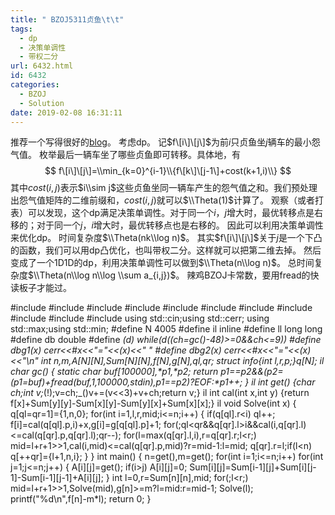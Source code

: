 ```yaml
---
title: " BZOJ5311贞鱼\t\t"
tags:
  - dp
  - 决策单调性
  - 带权二分
url: 6432.html
id: 6432
categories:
  - BZOJ
  - Solution
date: 2019-02-08 16:31:11
---
```


推荐一个写得很好的[blog](https://blog.csdn.net/Izumi_Hanako/article/details/80275299)。 考虑dp。 记$f\[i\]\[j\]$为前$i$只贞鱼坐$j$辆车的最小怨气值。 枚举最后一辆车坐了哪些贞鱼即可转移。具体地，有 $$ f\[i\]\[j\]=\\min_{k=0}^{i-1}\\{f\[k\]\[j-1\]+cost(k+1,i)\\} $$ 其中$cost(i,j)$表示$i\\sim j$这些贞鱼坐同一辆车产生的怨气值之和。我们预处理出怨气值矩阵的二维前缀和，$cost(i,j)$就可以$\\Theta(1)$计算了。 观察（或者打表）可以发现，这个dp满足决策单调性。对于同一个$i$，$j$增大时，最优转移点是右移的；对于同一个$j$，$i$增大时，最优转移点也是右移的。 因此可以利用决策单调性来优化dp。 时间复杂度$\\Theta(nk\\log n)$。 其实$f\[i\]\[j\]$关于$j$是一个下凸的函数，我们可以用dp凸优化，也叫带权二分。这样就可以把第二维去掉。 然后变成了一个1D1D的dp，利用决策单调性可以做到$\\Theta(n\\log n)$。 总时间复杂度$\\Theta(n\\log n\\log \\sum a_{i,j})$。 辣鸡BZOJ卡常数，要用fread的快读板子才能过。

#include<iostream>
#include<cstdio>
#include<cstdlib>
#include<cmath>
#include<cstring>
#include<string>
#include<algorithm>
#include<queue>
#include<vector>
#include<set>
#include<map>
using std::cin;using std::cerr;
using std::max;using std::min;
#define N 4005
#define il inline
#define ll long long
#define db double
#define _(d) while(d((ch=gc()-48)>=0&&ch<=9))
#define dbg1(x) cerr<<#x<<"="<<(x)<<" "
#define dbg2(x) cerr<<#x<<"="<<(x)<<"\\n"
int n,m,A\[N\]\[N\],Sum\[N\]\[N\],f\[N\],g\[N\],ql,qr;
struct info{int l,r,p;}q\[N\];
il char gc()
{
	static char buf\[100000\],\*p1,\*p2;
	return p1==p2&&(p2=(p1=buf)+fread(buf,1,100000,stdin),p1==p2)?EOF:*p1++;
}
il int get() {char ch;int v;_(!);v=ch;_()v+=(v<<3)+v+ch;return v;}
il int cal(int x,int y) {return f\[x\]+Sum\[y\]\[y\]-Sum\[x\]\[y\]-Sum\[y\]\[x\]+Sum\[x\]\[x\];}
il void Solve(int x)
{
	q\[ql=qr=1\]={1,n,0};
	for(int i=1,l,r,mid;i<=n;i++)
	{
		if(q\[ql\].r<i) ql++;
		f\[i\]=cal(q\[ql\].p,i)+x,g\[i\]=g\[q\[ql\].p\]+1;
		for(;ql<qr&&q\[qr\].l>i&&cal(i,q\[qr\].l)<=cal(q\[qr\].p,q\[qr\].l);qr--);
		for(l=max(q\[qr\].l,i),r=q\[qr\].r;l<r;)
			mid=l+r+1>>1,cal(i,mid)<=cal(q\[qr\].p,mid)?r=mid-1:l=mid;
		q\[qr\].r=l;if(l<n) q\[++qr\]={l+1,n,i};
	}
}
int main()
{
	n=get(),m=get();
	for(int i=1;i<=n;i++)
		for(int j=1;j<=n;j++)
		{
			A\[i\]\[j\]=get();
			if(i>j) A\[i\]\[j\]=0;
			Sum\[i\]\[j\]=Sum\[i-1\]\[j\]+Sum\[i\]\[j-1\]-Sum\[i-1\]\[j-1\]+A\[i\]\[j\];
		}
	int l=0,r=Sum\[n\]\[n\],mid;
	for(;l<r;) mid=l+r+1>>1,Solve(mid),g\[n\]>=m?l=mid:r=mid-1;
	Solve(l);
	printf("%d\\n",f\[n\]-m*l);
	return 0;
}